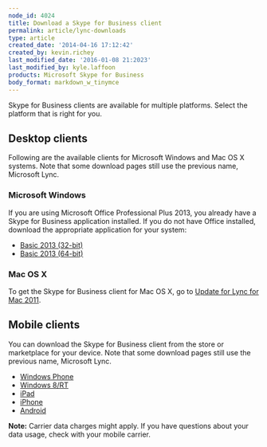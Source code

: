 ```yaml
---
node_id: 4024
title: Download a Skype for Business client
permalink: article/lync-downloads
type: article
created_date: '2014-04-16 17:12:42'
created_by: kevin.richey
last_modified_date: '2016-01-08 21:2023'
last_modified_by: kyle.laffoon
products: Microsoft Skype for Business
body_format: markdown_w_tinymce
---
```


Skype for Business clients are available for multiple platforms. Select the platform that is right for you.


## Desktop clients

Following are the available clients for Microsoft Windows and Mac OS X systems. Note that some download pages still use the previous name, Microsoft Lync.


### Microsoft Windows

If you are using Microsoft Office Professional Plus 2013, you already have a Skype for Business application installed. If you do not have Office installed, download the appropriate application for your system:
 
- [Basic 2013 (32-bit)](http://www.microsoft.com/en-us/download/details.aspx?id=35451)
- [Basic 2013 (64-bit)](http://www.microsoft.com/en-us/download/details.aspx?id=35450)


### Mac OS X

To get the Skype for Business client for Mac OS X, go to [Update for Lync for Mac 2011](http://www.microsoft.com/en-us/download/details.aspx?id=36517).

## Mobile clients

You can download the Skype for Business client from the store or marketplace for your device. Note that some download pages still use the previous name, Microsoft Lync.

- [Windows Phone](https://www.microsoft.com/en-us/store/apps/skype-for-business/9wzdncrfjbb2)
- [Windows 8/RT](https://www.microsoft.com/en-us/store/apps/lync/9wzdncrfhvhm)
- [iPad](https://itunes.apple.com/us/app/lync-2013-for-ipad/id605608899?mt=8)
- [iPhone](https://itunes.apple.com/us/app/lync-2013-for-iphone/id605841731?mt=8)
- [Android](https://play.google.com/store/apps/details?id=com.microsoft.office.lync15&hl=en)

**Note:** Carrier data charges might apply. If you have questions about your data usage, check with your mobile carrier.

